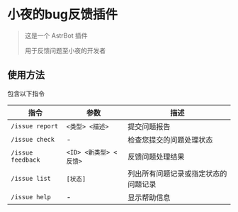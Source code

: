 # 小夜的bug反馈插件

> 这是一个 AstrBot 插件
>
> 用于反馈问题至小夜的开发者

## 使用方法

包含以下指令

| 指令 | 参数  | 描述 |
| ---- | ---- | ---- |
| `/issue report` | `<类型> <描述>` | 提交问题报告 |
| `/issue check` | - | 检查您提交的问题处理状态 |
| `/issue feedback` | `<ID> <新类型> <反馈>` | 反馈问题处理结果 |
| `/issue list` | `[状态]` | 列出所有问题记录或指定状态的问题记录 |
| `/issue help` | - | 显示帮助信息 |
